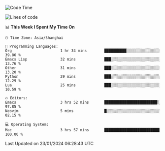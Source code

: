 <!--START_SECTION:waka-->
![Code Time](http://img.shields.io/badge/Code%20Time-1%2C772%20hrs%2034%20mins-blue)

![Lines of code](https://img.shields.io/badge/From%20Hello%20World%20I%27ve%20Written-287.8%20thousand%20lines%20of%20code-blue)

📊 **This Week I Spent My Time On** 

```text
🕑︎ Time Zone: Asia/Shanghai

💬 Programming Languages: 
Org                      1 hr 34 mins        ██████████░░░░░░░░░░░░░░░   39.86 % 
Emacs Lisp               32 mins             ███░░░░░░░░░░░░░░░░░░░░░░   13.76 % 
Other                    31 mins             ███░░░░░░░░░░░░░░░░░░░░░░   13.20 % 
Python                   29 mins             ███░░░░░░░░░░░░░░░░░░░░░░   12.29 % 
Lua                      25 mins             ███░░░░░░░░░░░░░░░░░░░░░░   10.59 % 

🔥 Editors: 
Emacs                    3 hrs 52 mins       ████████████████████████░   97.85 % 
Neovim                   5 mins              █░░░░░░░░░░░░░░░░░░░░░░░░   02.15 % 

💻 Operating System: 
Mac                      3 hrs 57 mins       █████████████████████████   100.00 % 
```


 Last Updated on 23/01/2024 06:28:43 UTC
<!--END_SECTION:waka-->
